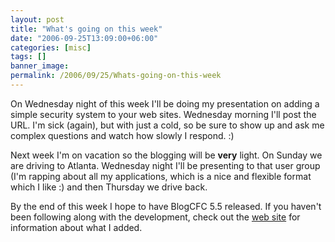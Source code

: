 ```yaml
---
layout: post
title: "What's going on this week"
date: "2006-09-25T13:09:00+06:00"
categories: [misc]
tags: []
banner_image: 
permalink: /2006/09/25/Whats-going-on-this-week
---
```


On Wednesday night of this week I'll be doing my presentation on adding a simple security system to your web sites. Wednesday morning I'll post the URL. I'm sick (again), but with just a cold, so be sure to show up and ask me complex questions and watch how slowly I respond. :)

Next week I'm on vacation so the blogging will be <b>very</b> light. On Sunday we are driving to Atlanta. Wednesday night I'll be presenting to that user group (I'm rapping about all my applications, which is a nice and flexible format which I like :) and then Thursday we drive back. 

By the end of this week I hope to have BlogCFC 5.5 released. If you haven't been following along with the development, check out the <a href="http://www.blogcfc.com">web site</a> for information about what I added.